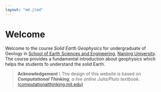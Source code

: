 ```yaml
---
layout: "md.jlmd"
---
```


# Welcome

Welcome to the course *Solid Earth Geophysics* for undergraduate of Geology in [School of Earth Sciences and Engineering](https://es.nju.edu.cn), [Nanjing University](https://www.nju.edu.cn). The course provides a fundamental introduction about geophysics which helps the students fo understand the solid Earth. 

> **Acknowledgement** \\
> The design of this website is based on _**Computational Thinking**, a live online Julia/Pluto textbook._ [(computationalthinking.mit.edu)](https://computationalthinking.mit.edu)
